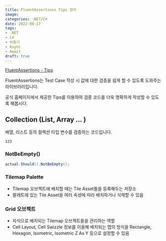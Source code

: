 ```yaml
---
title: FluentAssertions Tips 정리
image: 
categories: .NET/C#
date: 2022-08-17
tags:
- .NET
- C#
- 비동기
- Async
- Await
draft: true
---
```


[FluentAssertions - Tips](https://fluentassertions.com/tips/#general-tips)

FluentAssertions는 Test Case 작성 시 값에 대한 검증을 쉽게 할 수 있도록 도와주는 라이브러리입니다.

공식 홈페이지에서 제공한 Tips를 이용하여 검증 코드를 더욱 명확하게 작성할 수 있도록 해봅시다.

## Collection (List, Array ... )
배열, 리스트 등의 컬렉션 타입 변수를 검증하는 코드입니다.
```ad-summary
123
```

### NotBeEmpty()
```C#
actual.Should().NotBeEmpty();
```
### Tilemap Palette
- Tilemap 오브젝트에 배치할 때는 Tile Asset들을 등록해두는 저장소
- 팔레트에 있는 Tile Asset을 여러 속성에 따라 배치하거나 삭제할 수 있음

### Grid 오브젝트
- 자식으로 배치되는 Tilemap 오브젝트들을 관리하는 역할
- Cell Layout, Cell Swizzle 정보를 이용해 배치되는 맵의 방식을 Rectangle, Hexagon, Isometric, Isometric Z As Y 등으로 설정할 수 있음
